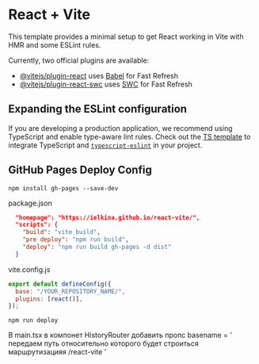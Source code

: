 # React + Vite

This template provides a minimal setup to get React working in Vite with HMR and some ESLint rules.

Currently, two official plugins are available:

- [@vitejs/plugin-react](https://github.com/vitejs/vite-plugin-react/blob/main/packages/plugin-react/README.md) uses [Babel](https://babeljs.io/) for Fast Refresh
- [@vitejs/plugin-react-swc](https://github.com/vitejs/vite-plugin-react-swc) uses [SWC](https://swc.rs/) for Fast Refresh

## Expanding the ESLint configuration

If you are developing a production application, we recommend using TypeScript and enable type-aware lint rules. Check out the [TS template](https://github.com/vitejs/vite/tree/main/packages/create-vite/template-react-ts) to integrate TypeScript and [`typescript-eslint`](https://typescript-eslint.io) in your project.

## GitHub Pages Deploy Config

```
npm install gh-pages --save-dev
```

package.json

```json
  "homepage": "https://ielkina.github.io/react-vite/",
  "scripts": {
    "build": "vite build",
    "pre deploy": "npm run build",
    "deploy": "npm run build gh-pages -d dist"
  }
```

vite.config.js

```js
export default defineConfig({
  base: "/YOUR_REPOSITORY_NAME/",
  plugins: [react()],
});
```

```
npm run deploy
```

В main.tsx в компонет HistoryRouter добавить пропс basename = ' передаем путь относительно которого будет строиться маршрутизацияя /react-vite '